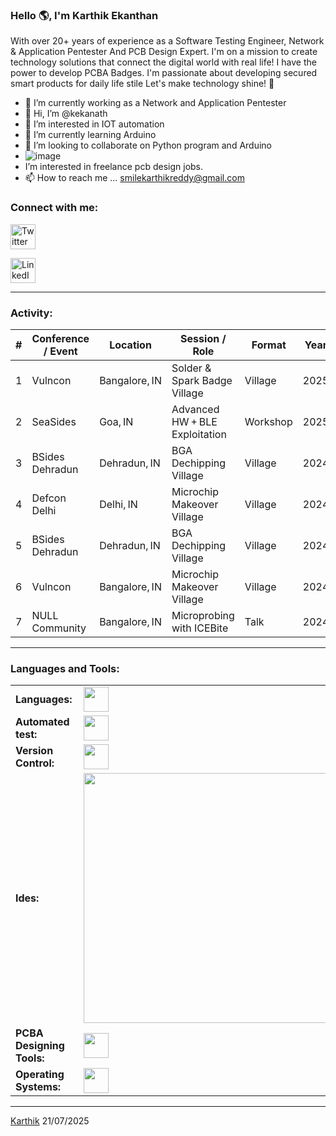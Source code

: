 <!---
kekanath/kekanath is a ✨ special ✨ repository because its `README.md` (this file) appears on your GitHub profile.
You can click the Preview link to take a look at your changes.
--->

<link rel="stylesheet" type='text/css' href="https://cdn.jsdelivr.net/gh/devicons/devicon@latest/devicon.min.css" />

### Hello 🌎, I'm Karthik Ekanthan

With over 20+ years of experience as a Software Testing Engineer, Network & Application Pentester And PCB Design Expert.  I'm on a mission to create technology solutions that connect the digital world with real life! I have the power to develop PCBA Badges. I'm passionate about developing secured smart products for daily life stile Let's make technology shine! 🚀


  - 🔭 I’m currently working as a Network and Application Pentester 
  - 👋 Hi, I’m @kekanath
  - 👀 I’m interested in IOT automation
  - 🌱 I’m currently learning Arduino
  - 💞️ I’m looking to collaborate on Python program and Arduino
  - ![image](https://github.com/user-attachments/assets/77d3b996-63be-4292-87ce-071e0b7a05e7)
  - I’m interested in freelance pcb design jobs.
  - 📫 How to reach me ... smilekarthikreddy@gmail.com

<h3 align="left">Connect with me:</h3>
<p align="left">
  <a href="https://x.com/Sold3rMystic" target="_blank">
    <img src="https://skillicons.dev/icons?i=twitter" style="width: 40px; height: 40px; object-fit: contain;" alt="Twitter" />
  </a> </p>
  <p align="left">
  <a href="https://www.linkedin.com/in/karthik-e-7915304b/" target="_blank">
    <img src="https://skillicons.dev/icons?i=linkedin" style="width: 40px; height: 40px; object-fit: contain;" alt="LinkedIn" />
  </a>
</p>

------
<h3 align="left">Activity:</h3>

| # | Conference / Event | Location      | Session / Role                 | Format   | Year | Link |
|---|--------------------|---------------|--------------------------------|----------|------|------|
| 1 | Vulncon            | Bangalore, IN | Solder & Spark Badge Village   | Village  | 2025 | [Link](https://vulncon.in/events/vulncon2025/village/solder-and-spark-badge) |
| 2 | SeaSides           | Goa, IN       | Advanced HW + BLE Exploitation | Workshop | 2025 | [Link](https://seasides.net/mastering-iot-exploitation-advanced-hardware-and-bluetooth-security) |
| 3 | BSides Dehradun    | Dehradun, IN  | BGA Dechipping Village         | Village  | 2024 |      |
| 4 | Defcon Delhi       | Delhi, IN     |  Microchip Makeover Village    | Village  | 2024 |      |
| 5 | BSides Dehradun    | Dehradun, IN  | BGA Dechipping Village         | Village  | 2024 |      |
| 6 | Vulncon            | Bangalore, IN | Microchip Makeover Village     | Village  | 2024 |      |
| 7 | NULL Community     | Bangalore, IN | Microprobing with ICEBite      | Talk     | 2024 |      |
------
<h3 align="left">Languages and Tools:</h3>
<table>
    <tr>
        <td style="font-weight: bold; padding-right: 10px; vertical-align: center; border: none;">Languages:</td>
        <td><img height="40" src="https://skillicons.dev/icons?i=python"/></td>
    </tr>
    <tr>
        <td style="font-weight: bold; padding-right: 10px; vertical-align: center; border: none;">Automated test:</td>
        <td><img height="40" src="https://skillicons.dev/icons?i=selenium"/></td>
    </tr>
    <tr>
        <td style="font-weight: bold; padding-right: 10px; vertical-align: center; border: none;">Version Control:</td>
        <td><img height="40" src="https://skillicons.dev/icons?i=git,github"/></td>
    </tr>
    <tr>
        <td style="font-weight: bold; padding-right: 10px; vertical-align: center; border: none;">Ides:</td>
        <td><img height="400" src="https://skillicons.dev/icons?i=vscode,eclipse,visualstudio"/></td>
    </tr>
    <tr>
        <td style="font-weight: bold; padding-right: 10px; vertical-align: center; border: none;">PCBA Designing Tools:</td>
        <td><img height="40" src="https://icons.iconarchive.com/icons/papirus-team/papirus-apps/128/kicad-icon.png"/></td>
    </tr>
    <tr>
        <td style="font-weight: bold; padding-right: 10px; vertical-align: center; border: none;">Operating Systems:</td>
        <td><img height="40" src="https://skillicons.dev/icons?i=windows,ubuntu,"/></td>
    </tr>
</table>

------
[Karthik](https://github.com/kekanath)
21/07/2025
